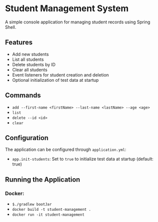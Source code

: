 # Student Management System

A simple console application for managing student records using Spring Shell.

## Features

- Add new students
- List all students
- Delete students by ID
- Clear all students
- Event listeners for student creation and deletion
- Optional initialization of test data at startup

## Commands

- `add --first-name <firstName> --last-name <lastName> --age <age>`
- `list`
- `delete --id <id>`
- `clear`

## Configuration

The application can be configured through `application.yml`:

- `app.init-students`: Set to `true` to initialize test data at startup (default: true)

## Running the Application

### Docker:

- `$./gradlew bootJar`
- `docker build -t student-management .`
- `docker run -it student-management`